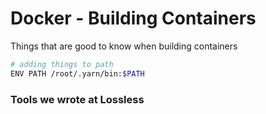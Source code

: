 # Docker - Building Containers

Things that are good to know when building containers

```bash
# adding things to path
ENV PATH /root/.yarn/bin:$PATH
```

### Tools we wrote at Lossless

